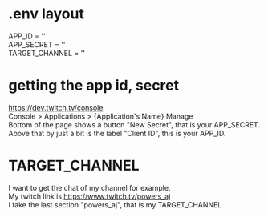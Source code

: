 # .env layout
APP_ID = '' \
APP_SECRET = '' \
TARGET_CHANNEL = ''

# getting the app id, secret
https://dev.twitch.tv/console \
Console > Applications > {Application's Name} Manage \
Bottom of the page shows a button "New Secret", that is your APP_SECRET.
Above that by just a bit is the label "Client ID", this is your APP_ID.

# TARGET_CHANNEL
I want to get the chat of my channel for example. \
My twitch link is https://www.twitch.tv/powers_aj \
I take the last section "powers_aj", that is my TARGET_CHANNEL